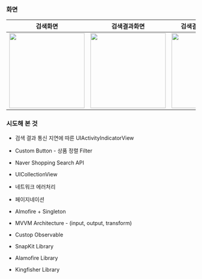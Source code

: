 ### 화면

|   검색화면   |   검색결과화면   |   검색결과 페이지네이션   |   네트워크 에러   |
|  :-------------: |  :-------------: |  :-------------: |  :-------------: |
| <img width=200 src="https://github.com/user-attachments/assets/ee54d73e-c635-4243-8359-e81b8a73247e"> | <img width=200 src="https://github.com/user-attachments/assets/2d580a06-09d4-4eaa-a814-4e0f72b8a5d7"> | <img width=200 src="https://github.com/user-attachments/assets/3e94cfe8-004c-44b1-816b-ca0174aa063c"> | <img width=200 src="https://github.com/user-attachments/assets/4b044b0b-5f2c-469e-bfae-9fe6f42b8b8f"> |

### 시도해 본 것
- 검색 결과 통신 지연에 따른 UIActivityIndicatorView
- Custom Button - 상품 정렬 Filter
- Naver Shopping Search API
- UICollectionView
- 네트워크 에러처리
- 페이지네이션
- Almofire + Singleton
- MVVM Architecture - (input, output, transform)
- Custop Observable

- SnapKit Library
- Alamofire Library
- Kingfisher Library
